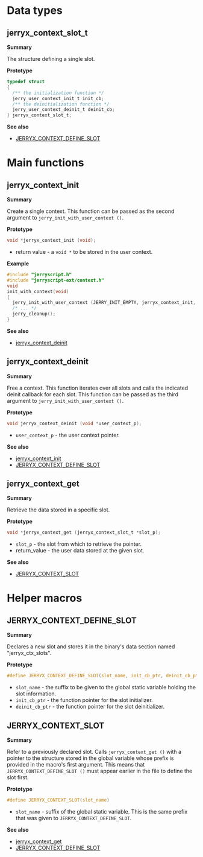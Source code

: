 # Data types

## jerryx_context_slot_t

**Summary**

The structure defining a single slot.

**Prototype**

```c
typedef struct
{
  /** the initialization function */
  jerry_user_context_init_t init_cb;
  /** the deinitialization function */
  jerry_user_context_deinit_t deinit_cb;
} jerryx_context_slot_t;
```

**See also**

- [JERRYX_CONTEXT_DEFINE_SLOT](#jerryx_context_define_slot)

# Main functions

## jerryx_context_init

**Summary**

Create a single context. This function can be passed as the second argument to `jerry_init_with_user_context ()`.

**Prototype**

```c
void *jerryx_context_init (void);
```

 - return value - a `void *` to be stored in the user context.

**Example**

```c
#include "jerryscript.h"
#include "jerryscript-ext/context.h"
void
init_with_context(void)
{
  jerry_init_with_user_context (JERRY_INIT_EMPTY, jerryx_context_init, jerryx_context_deinit);
  /* ... */
  jerry_cleanup();
}
```

**See also**

- [jerryx_context_deinit](#jerryx_context_deinit)


## jerryx_context_deinit

**Summary**

Free a context. This function iterates over all slots and calls the indicated deinit callback for each slot. This
function can be passed as the third argument to `jerry_init_with_user_context ()`.

**Prototype**

```c
void jerryx_context_deinit (void *user_context_p);
```

 - `user_context_p` - the user context pointer.

**See also**

- [jerryx_context_init](#jerryx_context_init)
- [JERRYX_CONTEXT_DEFINE_SLOT](#jerryx_context_define_slot)


## jerryx_context_get

**Summary**

Retrieve the data stored in a specific slot.

**Prototype**

```c
void *jerryx_context_get (jerryx_context_slot_t *slot_p);
```

 - `slot_p` - the slot from which to retrieve the pointer.
 - return_value - the user data stored at the given slot.

**See also**

- [JERRYX_CONTEXT_SLOT](#jerryx_context_slot)


# Helper macros

## JERRYX_CONTEXT_DEFINE_SLOT

**Summary**

Declares a new slot and stores it in the binary's data section named "jerryx_ctx_slots".

**Prototype**

```c
#define JERRYX_CONTEXT_DEFINE_SLOT(slot_name, init_cb_ptr, deinit_cb_ptr)
```

 - `slot_name` - the suffix to be given to the global static variable holding the slot information.
 - `init_cb_ptr` - the function pointer for the slot initializer.
 - `deinit_cb_ptr` - the function pointer for the slot deinitializer.


## JERRYX_CONTEXT_SLOT

**Summary**

Refer to a previously declared slot. Calls `jerryx_context_get ()` with a pointer to the structure stored in the global
variable whose prefix is provided in the macro's first argument. This means that `JERRYX_CONTEXT_DEFINE_SLOT ()` must
appear earlier in the file to define the slot first.

**Prototype**

```c
#define JERRYX_CONTEXT_SLOT(slot_name)
```
 - `slot_name` - suffix of the global static variable. This is the same prefix that was given to
   `JERRYX_CONTEXT_DEFINE_SLOT`.

**See also**

- [jerryx_context_get](#jerryx_context_get)
- [JERRYX_CONTEXT_DEFINE_SLOT](#jerryx_context_define_slot)
